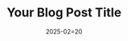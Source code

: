 ---
layout: post
title: "Your Blog Post Title"
date: 2025-02=20
categories: [category1, category2]
---